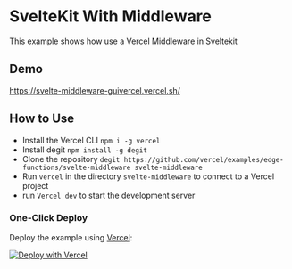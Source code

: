 # SvelteKit With Middleware

This example shows how use a Vercel Middleware in Sveltekit

## Demo

https://svelte-middleware-guivercel.vercel.sh/

## How to Use

- Install the Vercel CLI `npm i -g vercel`
- Install degit `npm install -g degit`
- Clone the repository `degit https://github.com/vercel/examples/edge-functions/svelte-middleware svelte-middleware`
- Run `vercel` in the directory `svelte-middleware` to connect to a Vercel project
- run `Vercel dev` to start the development server

### One-Click Deploy

Deploy the example using [Vercel](https://vercel.com?utm_source=github&utm_medium=readme&utm_campaign=next-example):

[![Deploy with Vercel](https://vercel.com/button)](https://vercel.com/new/clone?repository-url=https://github.com/vercel/examples/tree/main/edge-functions/svelte-middleware&project-name=svelte-middleware&repository-name=svelte-middleware)
